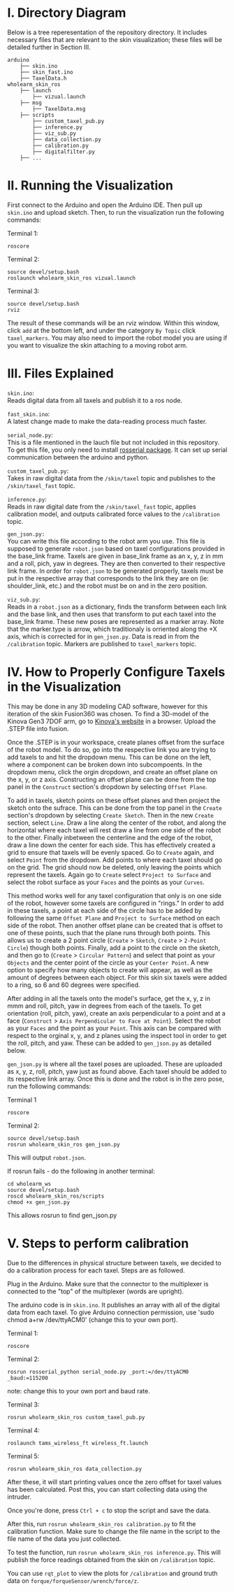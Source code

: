 # I. Directory Diagram
Below is a tree reperesentation of the repository directory. It includes necessary files that are relevant to the skin visualization; these files will be detailed further in Section III.
```
arduino
    ├── skin.ino
    ├── skin_fast.ino
    ├── TaxelData.h
wholearm_skin_ros
    ├── launch
        ├── vizual.launch
    ├── msg
        ├── TaxelData.msg
    ├── scripts
        ├── custom_taxel_pub.py
        ├── inference.py
        ├── viz_sub.py
        ├── data_collection.py
        ├── calibration.py
        ├── digitalfilter.py
    ├── ...
```
# II. Running the Visualization
First connect to the Arduino and open the Arduino IDE. Then pull up `skin.ino` and upload sketch.
Then, to run the visualization run the following commands:

Terminal 1:
```
roscore
```
Terminal 2:
```
source devel/setup.bash
roslaunch wholearm_skin_ros vizual.launch
```
Terminal 3:
```
source devel/setup.bash
rviz
```
The result of these commands will be an rviz window. Within this window, click `add` at the bottom left, and under the category `By Topic` click `taxel_markers`. You may also need to import the robot model you are using if you want to visualize the skin attaching to a moving robot arm.
# III. Files Explained
`skin.ino`:<br>
Reads digital data from all taxels and publish it to a ros node.

`fast_skin.ino`:<br>
A latest change made to make the data-reading process much faster.

`serial_node.py`:<br>
This is a file mentioned in the lauch file but not included in this repository. To get this file, you only need to install [rosserial package](https://wiki.ros.org/rosserial). It can set up serial communication between the arduino and python.

`custom_taxel_pub.py`:<br>
Takes in raw digital data from the `/skin/taxel` topic and publishes to the `/skin/taxel_fast` topic.

`inference.py`:<br>
Reads in raw digital date from the `/skin/taxel_fast` topic, applies calibration model, and outputs calibrated force values to the `/calibration` topic.

`gen_json.py:`<br>
You can write this file according to the robot arm you use. This file is supposed to generate `robot.json` based on taxel configurations provided in the base_link frame. Taxels are given in base_link frame as an x, y, z in mm and a roll, pich, yaw in degrees. They are then converted to their respective link frame. In order for `robot.json` to be generated properly, taxels must be put in the respective array that corresponds to the link they are on (ie: shoulder_link, etc.) and the robot must be on and in the zero position. 

`viz_sub.py`:<br>
Reads in a `robot.json` as a dictionary, finds the transform between each link and the base link, and then uses that transform to put each taxel into the base_link frame. These new poses are represented as a marker array. Note that the marker.type is arrow, which traditionaly is orriented along the +X axis, which is corrected for in `gen_json.py`. Data is read in from the `/calibration` topic. Markers are published to `taxel_markers` topic.

# IV. How to Properly Configure Taxels in the Visualization

This may be done in any 3D modeling CAD software, however for this iteration of the skin Fusion360 was chosen. To find a 3D-model of the Kinova Gen3 7DOF arm, go to [Kinova's website](https://www.kinovarobotics.com/resources?r=79302&s) in a browser. Upload the .STEP file into fusion.

Once the .STEP is in your workspace, create planes offset from the surface of the robot model. To do so, go into the respective link you are trying to add taxels to and hit the dropdown menu. This can be done on the left, where a component can be broken down into subcompoents. In the dropdown menu, click the orgin dropdown, and create an offset plane on the x, y, or z axis. Constructing an offset plane can be done from the top panel in the `Construct` section's dropdown by selecting `Offset Plane`.

To add in taxels, sketch points on these offset planes and then project the sketch onto the sufrace. This can be done from the top panel in the `Create` section's dropdown by selecting `Create Sketch`. Then in the new `Create` section, select `Line`. Draw a line along the center of the robot, and along the horizontal where each taxel will rest draw a line from one side of the robot to the other. Finally inbetween the centerline and the edge of the robot, draw a line down the center for each side. This has effectively created a grid to ensure that taxels will be evenly spaced. Go to `Create` again, and select `Point` from the dropdown. Add points to where each taxel should go on the grid. The grid should now be deleted, only leaving the points which represent the taxels. Again go to `Create` select `Project to Surface` and select the robot surface as your `Faces` and the points as your `Curves`.

This method works well for any taxel configuration that only is on one side of the robot, however some taxels are configured in "rings." In order to add in these taxels, a point at each side of the circle has to be added by following the same `Offset Plane` and `Project to Surface` method on each side of the robot. Then another offset plane can be created that is offset to one of these points, such that the plane runs through both points. This allows us to create a 2 point circle (`Create` > `Sketch`, `Create` > `2-Point Circle`) though both points. Finally, add a point to the circle on the sketch, and then go to (`Create` > `Circular Pattern`) and select that point as your `Objects` and the center point of the circle as your `Center Point`. A new option to specify how many objects to create will appear, as well as the amount of degrees between each object. For this skin six taxels were added to a ring, so 6 and 60 degrees were specified. 

 After adding in all the taxels onto the model's surface, get the x, y, z in mmm and roll, pitch, yaw in degrees from each of the taxels. To get orientation (roll, pitch, yaw), create an axis perpendicular to a point and at a face (`Construct` > `Axis Perpendicular to Face at Point`). Select the robot as your `Faces` and the point as your `Point`. This axis can be compared with respect to the orginal x, y, and z planes using the inspect tool in order to get the roll, pitch, and yaw. These can be added to `gen_json.py` as detailed below.

`gen_json.py` is where all the taxel poses are uploaded. These are uploaded as x, y, z, roll, pitch, yaw just as found above. Each taxel should be added to its respective link array. Once this is done and the robot is in the zero pose, run the following commands:

Terminal 1
```
roscore
```
Terminal 2:
```
source devel/setup.bash
rosrun wholearm_skin_ros gen_json.py
```
This will output `robot.json`.

If rosrun fails - do the following in another terminal:
```
cd wholearm_ws
source devel/setup.bash
roscd wholearm_skin_ros/scripts
chmod +x gen_json.py
```
This allows rosrun to find gen_json.py

# V. Steps to perform calibration
Due to the differences in physical structure between taxels, we decided to do a calibration process for each taxel. Steps are as followed.

Plug in the Arduino. Make sure that the connector to the multiplexer is connected to the "top" of the multiplexer (words are upright).

The arduino code is in `skin.ino`. It publishes an array with all of the digital data from each taxel. To give Arduino connection permission, use 'sudo chmod a+rw /dev/ttyACM0' (change this to your own port).

Terminal 1:
```
roscore
```
Terminal 2:
```
rosrun rosserial_python serial_node.py _port:=/dev/ttyACM0 _baud:=115200
```
note: change this to your own port and baud rate. 

Terminal 3:
```
rosrun wholearm_skin_ros custom_taxel_pub.py
```
Terminal 4:
```
roslaunch tams_wireless_ft wireless_ft.launch
```
Terminal 5:
```
rosrun wholearm_skin_ros data_collection.py
```
After these, it will start printing values once the zero offset for taxel values has been calculated. Post this, you can start collecting data using the intruder.

Once you're done, press `Ctrl + c` to stop the script and save the data.

After this, run `rosrun wholearm_skin_ros calibration.py` to fit the calibration function. Make sure to change the file name in the script to the file name of the data you just collected. 

To test the function, run `rosrun wholearm_skin_ros inference.py`. This will publish the force readings obtained from the skin on `/calibration` topic.

You can use `rqt_plot` to view the plots for `/calibration` and ground truth data on `forque/forqueSensor/wrench/force/z`.
